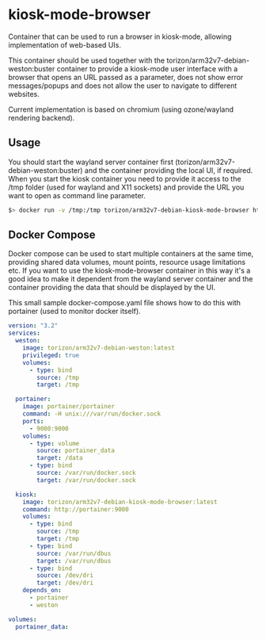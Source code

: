 # kiosk-mode-browser

Container that can be used to run a browser in kiosk-mode, allowing implementation of web-based UIs.

This container should be used together with the torizon/arm32v7-debian-weston:buster container to provide a kiosk-mode user interface with a browser that opens an 
URL passed as a parameter, does not show error messages/popups and does not allow the user to navigate to different websites.

Current implementation is based on chromium (using ozone/wayland rendering backend).

## Usage

You should start the wayland server container first (torizon/arm32v7-debian-weston:buster) and the container providing the local UI, if required.
When you start the kiosk container you need to provide it access to the /tmp folder (used for wayland and X11 sockets) and provide the URL you want to open as command line parameter.

```bash
$> docker run -v /tmp:/tmp torizon/arm32v7-debian-kiosk-mode-browser http://www.toradex.com
```

## Docker Compose

Docker compose can be used to start multiple containers at the same time, providing shared data volumes, mount points, resource usage limitations etc.
If you want to use the kiosk-mode-browser container in this way it's a good idea to make it dependent from the wayland server container and the container providing the data that should be displayed by the UI.

This small sample docker-compose.yaml file shows how to do this with portainer (used to monitor docker itself).

```yaml
version: "3.2"
services:
  weston:
    image: torizon/arm32v7-debian-weston:latest
    privileged: true
    volumes:
      - type: bind
        source: /tmp
        target: /tmp

  portainer:
    image: portainer/portainer
    command: -H unix:///var/run/docker.sock
    ports:
      - 9000:9000
    volumes:
      - type: volume
        source: portainer_data
        target: /data
      - type: bind
        source: /var/run/docker.sock
        target: /var/run/docker.sock

  kiosk:
    image: torizon/arm32v7-debian-kiosk-mode-browser:latest
    command: http://portainer:9000
    volumes:
      - type: bind
        source: /tmp
        target: /tmp
      - type: bind
        source: /var/run/dbus
        target: /var/run/dbus
      - type: bind
        source: /dev/dri
        target: /dev/dri
    depends_on:
      - portainer
      - weston

volumes:
  portainer_data:
```